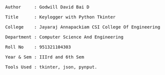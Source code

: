 <pre>Author     : Godwill David Bai D<br>
Title      : Keylogger with Python Tkinter<br>
College    : Jayaraj Annapackiam CSI College Of Engineering<br>
Department : Computer Science And Engineering<br>
Roll No    : 951321104303<br>
Year & Sem : IIIrd and 6th Sem<br>
Tools Used : tkinter, json, pynput.
</pre>
